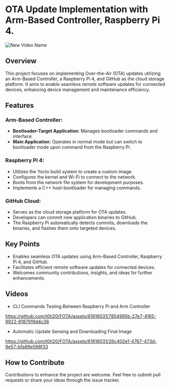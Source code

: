 # OTA Update Implementation with Arm-Based Controller, Raspberry Pi 4.

![New Video Name](https://github.com/t0ti20/FOTA/assets/61616031/31f67687-9324-4508-b5bc-6cffe37c6a84)


## Overview

This project focuses on implementing Over-the-Air (OTA) updates utilizing an Arm-Based Controller, a Raspberry Pi 4, and GitHub as the cloud storage platform. It aims to enable seamless remote software updates for connected devices, enhancing device management and maintenance efficiency.

## Features

### Arm-Based Controller:

- **Bootloader-Target Application**: Manages bootloader commands and interface.
- **Main Application**: Operates in normal mode but can switch to bootloader mode upon command from the Raspberry Pi.

### Raspberry Pi 4:

- Utilizes the Yocto build system to create a custom image.
- Configures the kernel and Wi-Fi to connect to the network.
- Boots from the network file system for development purposes.
- Implements a C++ host-bootloader for managing commands.

### GitHub Cloud:

- Serves as the cloud storage platform for OTA updates.
- Developers can commit new application binaries to GitHub.
- The Raspberry Pi automatically detects commits, downloads the binaries, and flashes them onto targeted devices.

## Key Points

- Enables seamless OTA updates using Arm-Based Controller, Raspberry Pi 4, and GitHub.
- Facilitates efficient remote software updates for connected devices.
- Welcomes community contributions, insights, and ideas for further enhancements.


## Videos

- CLI Commands Testing Between Raspberry Pi and Arm Controller
  
https://github.com/t0ti20/FOTA/assets/61616031/7854995b-27e7-4165-9922-8187919d4c36

- Automatic Update Sensing and Downloading Final Image

https://github.com/t0ti20/FOTA/assets/61616031/26c402e1-4767-473d-9e57-bfa89e598f33


## How to Contribute

Contributions to enhance the project are welcome. Feel free to submit pull requests or share your ideas through the issue tracker.
